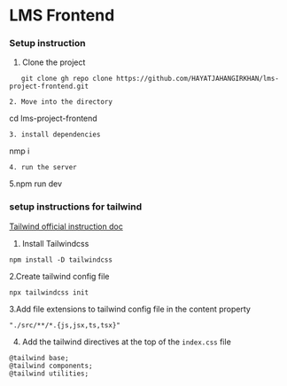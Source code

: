 # LMS Frontend

### Setup instruction 

1. Clone the project 

```
   git clone gh repo clone https://github.com/HAYATJAHANGIRKHAN/lms-project-frontend.git

```
```
2. Move into the directory
```
   cd lms-project-frontend
   ```
3. install dependencies
   ```
   nmp i
   ```
4. run the server
   ```
5.npm run dev

### setup instructions for tailwind 

[Tailwind official instruction doc](https://tailwind.css/docs/installation)
1. Install Tailwindcss
```
npm install -D tailwindcss
```
2.Create tailwind config file
```
npx tailwindcss init
```
3.Add file extensions to tailwind config file in the content property
```
"./src/**/*.{js,jsx,ts,tsx}"
```
4. Add the tailwind directives at the top of the `index.css` file
```
@tailwind base;
@tailwind components;
@tailwind utilities;
```